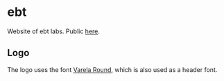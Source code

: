 # ebt
Website of ebt labs. Public [here](http://erikboesen.com/ebt).

## Logo
The logo uses the font [Varela Round](https://fonts.google.com/specimen/Varela+Round), which is also used as a header font.
